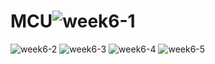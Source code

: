 # MCU![week6-1](https://user-images.githubusercontent.com/91170833/138024346-3da2a845-d22a-4844-b8c1-a1381d9ca723.png)
![week6-2](https://user-images.githubusercontent.com/91170833/138024347-dd9dfe3d-85a7-4621-9839-16db24453270.png)
![week6-3](https://user-images.githubusercontent.com/91170833/138024353-e8cb09db-f704-45a1-aa5c-a0496922a8c9.png)
![week6-4](https://user-images.githubusercontent.com/91170833/138024355-64e7df55-97b3-4c0f-811e-cfad91db6044.png)
![week6-5](https://user-images.githubusercontent.com/91170833/138024358-14618d93-be86-40c2-91ee-ace5fb804c63.png)
